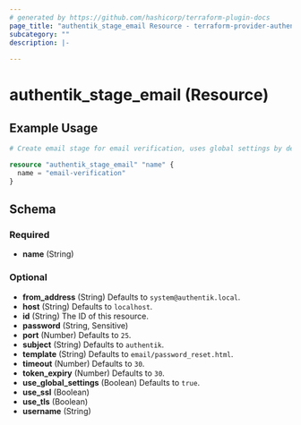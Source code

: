 ```yaml
---
# generated by https://github.com/hashicorp/terraform-plugin-docs
page_title: "authentik_stage_email Resource - terraform-provider-authentik"
subcategory: ""
description: |-
  
---
```


# authentik_stage_email (Resource)



## Example Usage

```terraform
# Create email stage for email verification, uses global settings by default

resource "authentik_stage_email" "name" {
  name = "email-verification"
}
```

<!-- schema generated by tfplugindocs -->
## Schema

### Required

- **name** (String)

### Optional

- **from_address** (String) Defaults to `system@authentik.local`.
- **host** (String) Defaults to `localhost`.
- **id** (String) The ID of this resource.
- **password** (String, Sensitive)
- **port** (Number) Defaults to `25`.
- **subject** (String) Defaults to `authentik`.
- **template** (String) Defaults to `email/password_reset.html`.
- **timeout** (Number) Defaults to `30`.
- **token_expiry** (Number) Defaults to `30`.
- **use_global_settings** (Boolean) Defaults to `true`.
- **use_ssl** (Boolean)
- **use_tls** (Boolean)
- **username** (String)


